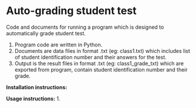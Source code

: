 # Auto-grading student test

Code and documents for running a program which is designed to automatically grade student test.

1. Program code are written in Python.
2. Documents are data files in format .txt (eg: class1.txt) which includes list of student identification number and their answers for the test. 
3. Output is the result files in format .txt (eg: class1_grade_txt) which are exported from program, contain student identification number and their grade.

**Installation instructions:**


**Usage instructions:**
1. 


